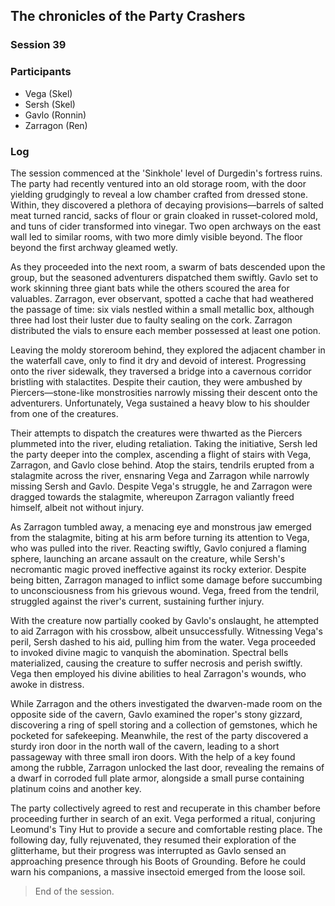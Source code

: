 ## The chronicles of the Party Crashers
### Session 39

### Participants
- Vega (Skel)
- Sersh (Skel)
- Gavlo (Ronnin)
- Zarragon (Ren)

### Log
The session commenced at the 'Sinkhole' level of Durgedin's fortress ruins. The party had recently ventured into an old storage room, with the door yielding grudgingly to reveal a low chamber crafted from dressed stone. Within, they discovered a plethora of decaying provisions—barrels of salted meat turned rancid, sacks of flour or grain cloaked in russet-colored mold, and tuns of cider transformed into vinegar. Two open archways on the east wall led to similar rooms, with two more dimly visible beyond. The floor beyond the first archway gleamed wetly.

As they proceeded into the next room, a swarm of bats descended upon the group, but the seasoned adventurers dispatched them swiftly. Gavlo set to work skinning three giant bats while the others scoured the area for valuables. Zarragon, ever observant, spotted a cache that had weathered the passage of time: six vials nestled within a small metallic box, although three had lost their luster due to faulty sealing on the cork. Zarragon distributed the vials to ensure each member possessed at least one potion.

Leaving the moldy storeroom behind, they explored the adjacent chamber in the waterfall cave, only to find it dry and devoid of interest. Progressing onto the river sidewalk, they traversed a bridge into a cavernous corridor bristling with stalactites. Despite their caution, they were ambushed by Piercers—stone-like monstrosities narrowly missing their descent onto the adventurers. Unfortunately, Vega sustained a heavy blow to his shoulder from one of the creatures.

Their attempts to dispatch the creatures were thwarted as the Piercers plummeted into the river, eluding retaliation. Taking the initiative, Sersh led the party deeper into the complex, ascending a flight of stairs with Vega, Zarragon, and Gavlo close behind. Atop the stairs, tendrils erupted from a stalagmite across the river, ensnaring Vega and Zarragon while narrowly missing Sersh and Gavlo. Despite Vega's struggle, he and Zarragon were dragged towards the stalagmite, whereupon Zarragon valiantly freed himself, albeit not without injury.

As Zarragon tumbled away, a menacing eye and monstrous jaw emerged from the stalagmite, biting at his arm before turning its attention to Vega, who was pulled into the river. Reacting swiftly, Gavlo conjured a flaming sphere, launching an arcane assault on the creature, while Sersh's necromantic magic proved ineffective against its rocky exterior. Despite being bitten, Zarragon managed to inflict some damage before succumbing to unconsciousness from his grievous wound. Vega, freed from the tendril, struggled against the river's current, sustaining further injury.

With the creature now partially cooked by Gavlo's onslaught, he attempted to aid Zarragon with his crossbow, albeit unsuccessfully. Witnessing Vega's peril, Sersh dashed to his aid, pulling him from the water. Vega proceeded to invoked divine magic to vanquish the abomination. Spectral bells materialized, causing the creature to suffer necrosis and perish swiftly. Vega then employed his divine abilities to heal Zarragon's wounds, who awoke in distress.

While Zarragon and the others investigated the dwarven-made room on the opposite side of the cavern, Gavlo examined the roper's stony gizzard, discovering a ring of spell storing and a collection of gemstones, which he pocketed for safekeeping. Meanwhile, the rest of the party discovered a sturdy iron door in the north wall of the cavern, leading to a short passageway with three small iron doors. With the help of a key found among the rubble, Zarragon unlocked the last door, revealing the remains of a dwarf in corroded full plate armor, alongside a small purse containing platinum coins and another key.

The party collectively agreed to rest and recuperate in this chamber before proceeding further in search of an exit. Vega performed a ritual, conjuring Leomund's Tiny Hut to provide a secure and comfortable resting place. The following day, fully rejuvenated, they resumed their exploration of the glitterhame, but their progress was interrupted as Gavlo sensed an approaching presence through his Boots of Grounding. Before he could warn his companions, a massive insectoid emerged from the loose soil.
> End of the session.
